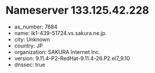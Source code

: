 # Nameserver 133.125.42.228

* as_number: 7684
* name: ik1-439-51724.vs.sakura.ne.jp.
* city: Unknown
* country: JP
* organization: SAKURA Internet Inc.
* version: 9.11.4-P2-RedHat-9.11.4-26.P2.el7_9.10
* dnssec: true
